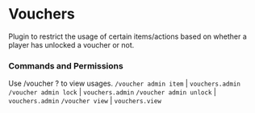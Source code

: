 # Vouchers

Plugin to restrict the usage of certain items/actions based on whether a player has unlocked a voucher or not.

### Commands and Permissions  
Use /voucher ? to view usages.
`/voucher admin item` | `vouchers.admin`
`/voucher admin lock` | `vouchers.admin`
`/voucher admin unlock` | `vouchers.admin`
`/voucher view` | `vouchers.view`